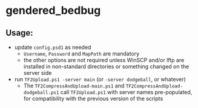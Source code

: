 # gendered_bedbug

## Usage:
- update `config.psd1` as needed
  - `Username`, `Password` and `MapPath` are mandatory
  - the other options are not required unless WinSCP and/or lftp are installed in non-standard directories or something changed on the server side
- run `TF2Upload.ps1 -server main` (or `-server dodgeball`, or whatever)
  - The `TF2CompressAndUpload-main.ps1` and `TF2CompressAndUpload-dodgeball.ps1` call `TF2Upload.ps1` with server names pre-populated, for compatibility with the previous version of the scripts
